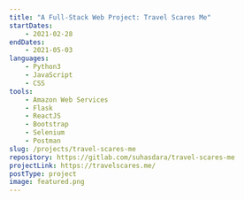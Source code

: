 ```yaml
---
title: "A Full-Stack Web Project: Travel Scares Me"
startDates:
    - 2021-02-28
endDates:
    - 2021-05-03
languages:
    - Python3
    - JavaScript
    - CSS
tools:
    - Amazon Web Services
    - Flask
    - ReactJS
    - Bootstrap
    - Selenium
    - Postman
slug: /projects/travel-scares-me
repository: https://gitlab.com/suhasdara/travel-scares-me
projectLink: https://travelscares.me/
postType: project
image: featured.png
---
```


